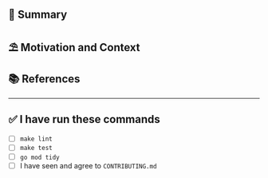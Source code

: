 ## 📝 Summary

<!--- A general summary of your changes -->

## ⛱ Motivation and Context

<!--- Why is this change required? What problem does it solve? -->

## 📚 References

<!-- Any interesting external links to documentation, articles, tweets which add value to the PR -->

---

## ✅ I have run these commands

* [ ] `make lint`
* [ ] `make test`
* [ ] `go mod tidy`
* [ ] I have seen and agree to `CONTRIBUTING.md`
